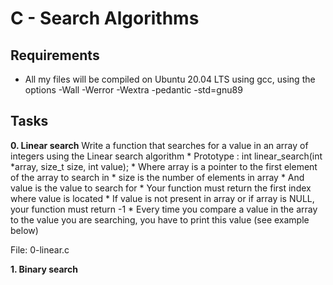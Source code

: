 # C - Search Algorithms

## Requirements
* All my files will be compiled on Ubuntu 20.04 LTS using gcc, using the options -Wall -Werror -Wextra -pedantic -std=gnu89

## Tasks
__0. Linear search__
Write a function that searches for a value in an array of integers using the Linear search algorithm
	* Prototype : int linear_search(int *array, size_t size, int value);
	* Where array is a pointer to the first element of the array to search in
	* size is the number of elements in array
	* And value is the value to search for
	* Your function must return the first index where value is located
	* If value is not present in array or if array is NULL, your function must return -1
	* Every time you compare a value in the array to the value you are searching, you have to print this value (see example below)

File: 0-linear.c

__1. Binary search__


